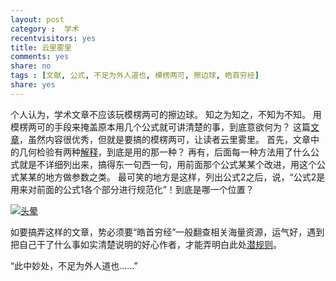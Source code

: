 ```yaml
---
layout: post 
category :  学术
recentvisitors: yes
title: 云里雾里
comments: yes
share: no
tags : [文献, 公式, 不足为外人道也, 模楞两可, 擦边球, 皓首穷经] 
share: yes
---
```


个人认为，学术文章不应该玩模楞两可的擦边球。
知之为知之，不知为不知。
用模楞两可的手段来掩盖原本用几个公式就可讲清楚的事，到底意欲何为？
这篇[文章](http://www.sciencedirect.com/science/article/pii/S1532046411002073 "文章")，虽然内容很优秀，但就是要搞的模楞两可，让读者云里雾里。
首先，文章中的几何检验有两种[解释](http://yanshuo.name/cn/2013/12/hypergeo/)，到底是用的那一种？
再有，后面每一种方法用了什么公式就是不详细列出来，搞得东一句西一句，用前面那个公式某某个改进，用这个公式某某的地方做参数之类。
最可笑的地方是这样，列出公式2之后，说，“公式2是用来对前面的公式1各个部分进行规范化”！到底是哪一个位置？

<a class="fancybox" rel="gallary1" href="https://2s66lw.blu.livefilestore.com/y2p450YZTC3_g1M2S7jH9ase1BiAF14OKqUeoBwGx46YT3fL_Og1AWcgSMf1Zr8md8Wi8cWJz2M5bii48KhQCgo_t1YuqV1qrlDCPOhEOdK1Ws/touyun.gif" title="头晕"><img src="https://2s66lw.blu.livefilestore.com/y2p450YZTC3_g1M2S7jH9ase1BiAF14OKqUeoBwGx46YT3fL_Og1AWcgSMf1Zr8md8Wi8cWJz2M5bii48KhQCgo_t1YuqV1qrlDCPOhEOdK1Ws/touyun.gif" alt="头晕"/></a>

如要搞弄这样的文章，势必须要“皓首穷经”一般翻查相关海量资源，运气好，遇到把自己干了什么事如实清楚说明的好心作者，才能弄明白此处[潜规则](http://yanshuo.name/cn/2013/12/hypergeo/ "潜规则")。

“此中妙处，不足为外人道也……”
